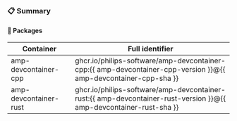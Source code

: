 <!-- markdownlint-disable MD041 -->

### :clipboard: Summary

<!-- Manually fill this summary, taking note of any changes relevant to the end user.
     When a change requires action, or emphasis, use '> [!NOTE]' notation.
-->

#### :bookmark: Packages

| Container             | Full identifier                                                                                                           |
|-----------------------|---------------------------------------------------------------------------------------------------------------------------|
| amp-devcontainer-cpp  | ghcr.io/philips-software/amp-devcontainer-cpp:{{ amp-devcontainer-cpp-version }}@{{ amp-devcontainer-cpp-sha }}           |
| amp-devcontainer-rust | ghcr.io/philips-software/amp-devcontainer-rust:{{ amp-devcontainer-rust-version }}@{{ amp-devcontainer-rust-sha }}        |

